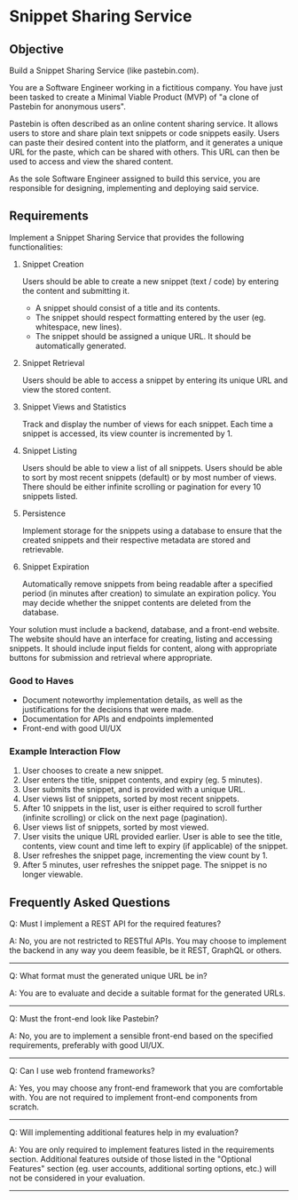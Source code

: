 # Snippet Sharing Service

## Objective

Build a Snippet Sharing Service (like pastebin.com).

You are a Software Engineer working in a fictitious company. You have just been tasked to create a Minimal Viable Product (MVP) of "a clone of Pastebin for anonymous users".

Pastebin is often described as an online content sharing service. It allows users to store and share plain text snippets or code snippets easily. Users can paste their desired content into the platform, and it generates a unique URL for the paste, which can be shared with others. This URL can then be used to access and view the shared content.

As the sole Software Engineer assigned to build this service, you are responsible for designing, implementing and deploying said service.

## Requirements

Implement a Snippet Sharing Service that provides the following functionalities:

1. Snippet Creation

   Users should be able to create a new snippet (text / code) by entering the content and submitting it.

   - A snippet should consist of a title and its contents.
   - The snippet should respect formatting entered by the user (eg. whitespace, new lines).
   - The snippet should be assigned a unique URL. It should be automatically generated.

2. Snippet Retrieval

   Users should be able to access a snippet by entering its unique URL and view the stored content.

3. Snippet Views and Statistics

   Track and display the number of views for each snippet. Each time a snippet is accessed, its view counter is incremented by 1.

4. Snippet Listing

   Users should be able to view a list of all snippets. Users should be able to sort by most recent snippets (default) or by most number of views. There should be either infinite scrolling or pagination for every 10 snippets listed.

5. Persistence

   Implement storage for the snippets using a database to ensure that the created snippets and their respective metadata are stored and retrievable.

6. Snippet Expiration

   Automatically remove snippets from being readable after a specified period (in minutes after creation) to simulate an expiration policy. You may decide whether the snippet contents are deleted from the database.

Your solution must include a backend, database, and a front-end website. The website should have an interface for creating, listing and accessing snippets. It should include input fields for content, along with appropriate buttons for submission and retrieval where appropriate.

### Good to Haves

- Document noteworthy implementation details, as well as the justifications for the decisions that were made.
- Documentation for APIs and endpoints implemented
- Front-end with good UI/UX

### Example Interaction Flow

1. User chooses to create a new snippet.
2. User enters the title, snippet contents, and expiry (eg. 5 minutes).
3. User submits the snippet, and is provided with a unique URL.
4. User views list of snippets, sorted by most recent snippets.
5. After 10 snippets in the list, user is either required to scroll further (infinite scrolling) or click on the next page (pagination).
6. User views list of snippets, sorted by most viewed.
7. User visits the unique URL provided earlier. User is able to see the title, contents, view count and time left to expiry (if applicable) of the snippet.
8. User refreshes the snippet page, incrementing the view count by 1.
9. After 5 minutes, user refreshes the snippet page. The snippet is no longer viewable.

## Frequently Asked Questions

Q: Must I implement a REST API for the required features?

A: No, you are not restricted to RESTful APIs. You may choose to implement the backend in any way you deem feasible, be it REST, GraphQL or others.

---

Q: What format must the generated unique URL be in?

A: You are to evaluate and decide a suitable format for the generated URLs.

---

Q: Must the front-end look like Pastebin?

A: No, you are to implement a sensible front-end based on the specified requirements, preferably with good UI/UX.

---

Q: Can I use web frontend frameworks?

A: Yes, you may choose any front-end framework that you are comfortable with. You are not required to implement front-end components from scratch.

---

Q: Will implementing additional features help in my evaluation?

A: You are only required to implement features listed in the requirements section. Additional features outside of those listed in the "Optional Features" section (eg. user accounts, additional sorting options, etc.) will not be considered in your evaluation.

---
